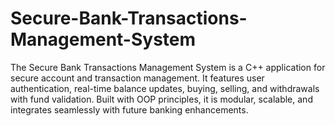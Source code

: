 # Secure-Bank-Transactions-Management-System
The Secure Bank Transactions Management System is a C++ application for secure account and transaction management. It features user authentication, real-time balance updates, buying, selling, and withdrawals with fund validation. Built with OOP principles, it is modular, scalable, and integrates seamlessly with future banking enhancements.
